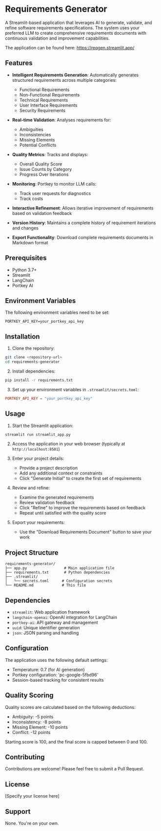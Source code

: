 # Requirements Generator

A Streamlit-based application that leverages AI to generate, validate, and refine software requirements specifications. The system uses your preferred LLM to create comprehensive requirements documents with continuous validation and improvement capabilities.

The application can be found here: https://reqgen.streamlit.app/

## Features

- **Intelligent Requirements Generation**: Automatically generates structured requirements across multiple categories:
  - Functional Requirements
  - Non-Functional Requirements
  - Technical Requirements
  - User Interface Requirements
  - Security Requirements

- **Real-time Validation**: Analyses requirements for:
  - Ambiguities
  - Inconsistencies
  - Missing Elements
  - Potential Conflicts

- **Quality Metrics**: Tracks and displays:
  - Overall Quality Score
  - Issue Counts by Category
  - Progress Over Iterations

- **Monitoring**: Portkey to monitor LLM calls:
  - Track user requests for diagnostics
  - Track costs

- **Interactive Refinement**: Allows iterative improvement of requirements based on validation feedback

- **Version History**: Maintains a complete history of requirement iterations and changes

- **Export Functionality**: Download complete requirements documents in Markdown format

## Prerequisites

- Python 3.7+
- Streamlit
- LangChain
- Portkey AI

## Environment Variables

The following environment variables need to be set:

```
PORTKEY_API_KEY=your_portkey_api_key
```

## Installation

1. Clone the repository:
```bash
git clone <repository-url>
cd requirements-generator
```

2. Install dependencies:
```bash
pip install -r requirements.txt
```

3. Set up your environment variables in `.streamlit/secrets.toml`:
```toml
PORTKEY_API_KEY = "your_portkey_api_key"
```

## Usage

1. Start the Streamlit application:
```bash
streamlit run streamlit_app.py
```

2. Access the application in your web browser (typically at `http://localhost:8501`)

3. Enter your project details:
   - Provide a project description
   - Add any additional context or constraints
   - Click "Generate Initial" to create the first set of requirements

4. Review and refine:
   - Examine the generated requirements
   - Review validation feedback
   - Click "Refine" to improve the requirements based on feedback
   - Repeat until satisfied with the quality score

5. Export your requirements:
   - Use the "Download Requirements Document" button to save your work

## Project Structure

```
requirements-generator/
├── app.py                 # Main application file
├── requirements.txt       # Python dependencies
├── .streamlit/
│   └── secrets.toml      # Configuration secrets
└── README.md             # This file
```

## Dependencies

- `streamlit`: Web application framework
- `langchain-openai`: OpenAI integration for LangChain
- `portkey-ai`: API gateway and management
- `uuid`: Unique identifier generation
- `json`: JSON parsing and handling

## Configuration

The application uses the following default settings:

- Temperature: 0.7 (for AI generation)
- Portkey configuration: 'pc-google-5fbd96'
- Session-based tracking for consistent results

## Quality Scoring

Quality scores are calculated based on the following deductions:
- Ambiguity: -5 points
- Inconsistency: -8 points
- Missing Element: -10 points
- Conflict: -12 points

Starting score is 100, and the final score is capped between 0 and 100.

## Contributing

Contributions are welcome! Please feel free to submit a Pull Request.

## License

[Specify your license here]

## Support

None. You're on your own.